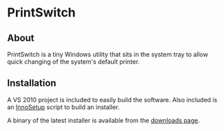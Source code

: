 PrintSwitch
===========
About
-----
PrintSwitch is a tiny Windows utility that sits 
in the system tray to allow quick changing of the 
system's default printer.

Installation
------------
A VS 2010 project is included to easily build the 
software. Also included is an [InnoSetup][1] 
script to build an installer.

A binary of the latest installer is available from 
the [downloads page][2].

[1]: http://www.innosetup.com
[2]: http://github.com/rnelson/printswitch/downloads
